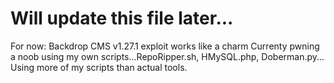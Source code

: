 # Will update this file later...
For now: Backdrop CMS v1.27.1 exploit works like a charm
Currenty pwning a noob using my own scripts...RepoRipper.sh, HMySQL.php, Doberman.py... Using more of my scripts than actual tools.